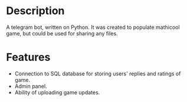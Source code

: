 # Description

A telegram bot, written on Python. It was created to populate mathicool game, but could be used for sharing any files.

# Features

+ Connection to SQL database for storing users' replies and ratings of game.
+ Admin panel.
+ Ability of uploading game updates.
